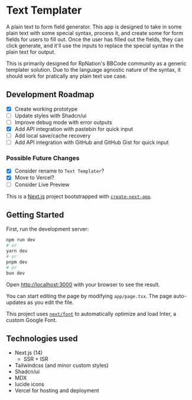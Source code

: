 # Text Templater

A plain text to form field generator. This app is designed to take in some plain text with some special syntax, process it, and create some for form fields for users to fill out. Once the user has filled out the fields, they can click generate, and it'll use the inputs to replace the special syntax in the plain text for output.

This is primarily designed for RpNation's BBCode community as a generic templater solution. Due to the language agnostic nature of the syntax, it should work for pratically any plain text use case.

## Development Roadmap

- [x] Create working prototype
- [ ] Update styles with Shadcn/ui
- [ ] Improve debug mode with error outputs
- [x] Add API integration with pastebin for quick input
- [ ] Add local save/cache recovery
- [ ] Add API integration with GitHub and GitHub Gist for quick input

### Possible Future Changes

- [x] Consider rename to `Text Templater`?
- [x] Move to Vercel?
- [ ] Consider Live Preview

This is a [Next.js](https://nextjs.org/) project bootstrapped with [`create-next-app`](https://github.com/vercel/next.js/tree/canary/packages/create-next-app).

## Getting Started

First, run the development server:

```bash
npm run dev
# or
yarn dev
# or
pnpm dev
# or
bun dev
```

Open [http://localhost:3000](http://localhost:3000) with your browser to see the result.

You can start editing the page by modifying `app/page.tsx`. The page auto-updates as you edit the file.

This project uses [`next/font`](https://nextjs.org/docs/basic-features/font-optimization) to automatically optimize and load Inter, a custom Google Font.

## Technologies used

- Next.js (14)
  - SSR + ISR
- Tailwindcss (and minor custom styles)
- Shadcn/ui
- MDX
- lucide icons
- Vercel for hosting and deployment
